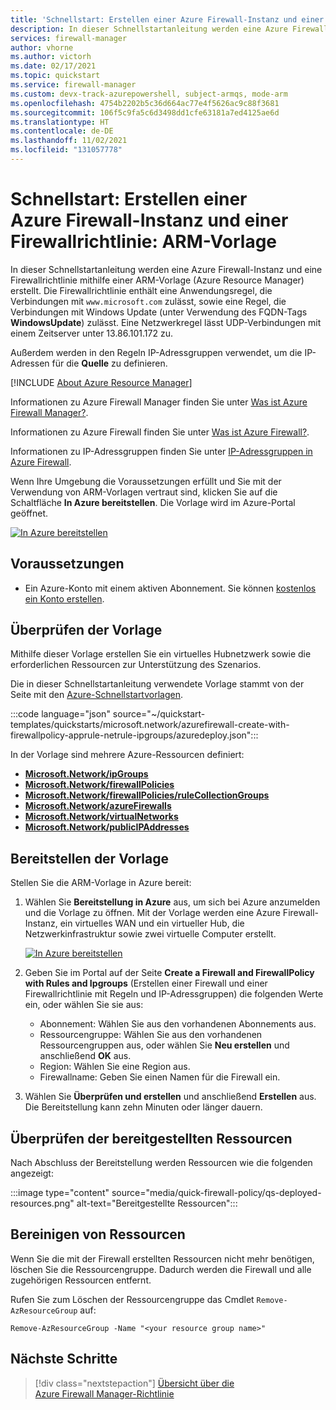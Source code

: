 ```yaml
---
title: 'Schnellstart: Erstellen einer Azure Firewall-Instanz und einer Firewallrichtlinie: Resource Manager-Vorlage'
description: In dieser Schnellstartanleitung werden eine Azure Firewall-Instanz und eine Firewallrichtlinie bereitgestellt.
services: firewall-manager
author: vhorne
ms.author: victorh
ms.date: 02/17/2021
ms.topic: quickstart
ms.service: firewall-manager
ms.custom: devx-track-azurepowershell, subject-armqs, mode-arm
ms.openlocfilehash: 4754b2202b5c36d664ac77e4f5626ac9c88f3681
ms.sourcegitcommit: 106f5c9fa5c6d3498dd1cfe63181a7ed4125ae6d
ms.translationtype: HT
ms.contentlocale: de-DE
ms.lasthandoff: 11/02/2021
ms.locfileid: "131057778"
---
```

# <a name="quickstart-create-an-azure-firewall-and-a-firewall-policy---arm-template"></a>Schnellstart: Erstellen einer Azure Firewall-Instanz und einer Firewallrichtlinie: ARM-Vorlage

In dieser Schnellstartanleitung werden eine Azure Firewall-Instanz und eine Firewallrichtlinie mithilfe einer ARM-Vorlage (Azure Resource Manager) erstellt. Die Firewallrichtlinie enthält eine Anwendungsregel, die Verbindungen mit `www.microsoft.com` zulässt, sowie eine Regel, die Verbindungen mit Windows Update (unter Verwendung des FQDN-Tags **WindowsUpdate**) zulässt. Eine Netzwerkregel lässt UDP-Verbindungen mit einem Zeitserver unter 13.86.101.172 zu.

Außerdem werden in den Regeln IP-Adressgruppen verwendet, um die IP-Adressen für die **Quelle** zu definieren.

[!INCLUDE [About Azure Resource Manager](../../includes/resource-manager-quickstart-introduction.md)]

Informationen zu Azure Firewall Manager finden Sie unter [Was ist Azure Firewall Manager?](overview.md).

Informationen zu Azure Firewall finden Sie unter [Was ist Azure Firewall?](../firewall/overview.md).

Informationen zu IP-Adressgruppen finden Sie unter [IP-Adressgruppen in Azure Firewall](../firewall/ip-groups.md).

Wenn Ihre Umgebung die Voraussetzungen erfüllt und Sie mit der Verwendung von ARM-Vorlagen vertraut sind, klicken Sie auf die Schaltfläche **In Azure bereitstellen**. Die Vorlage wird im Azure-Portal geöffnet.

[![In Azure bereitstellen](../media/template-deployments/deploy-to-azure.svg)](https://portal.azure.com/#create/Microsoft.Template/uri/https%3A%2F%2Fraw.githubusercontent.com%2FAzure%2Fazure-quickstart-templates%2Fmaster%2Fquickstarts%2Fmicrosoft.network%2Fazurefirewall-create-with-firewallpolicy-apprule-netrule-ipgroups%2Fazuredeploy.json)

## <a name="prerequisites"></a>Voraussetzungen

- Ein Azure-Konto mit einem aktiven Abonnement. Sie können [kostenlos ein Konto erstellen](https://azure.microsoft.com/free/?WT.mc_id=A261C142F).

## <a name="review-the-template"></a>Überprüfen der Vorlage

Mithilfe dieser Vorlage erstellen Sie ein virtuelles Hubnetzwerk sowie die erforderlichen Ressourcen zur Unterstützung des Szenarios.

Die in dieser Schnellstartanleitung verwendete Vorlage stammt von der Seite mit den [Azure-Schnellstartvorlagen](https://azure.microsoft.com/resources/templates/azurefirewall-create-with-firewallpolicy-apprule-netrule-ipgroups/).

:::code language="json" source="~/quickstart-templates/quickstarts/microsoft.network/azurefirewall-create-with-firewallpolicy-apprule-netrule-ipgroups/azuredeploy.json":::

In der Vorlage sind mehrere Azure-Ressourcen definiert:

- [**Microsoft.Network/ipGroups**](/azure/templates/microsoft.network/ipGroups)
- [**Microsoft.Network/firewallPolicies**](/azure/templates/microsoft.network/firewallPolicies)
- [**Microsoft.Network/firewallPolicies/ruleCollectionGroups**](/azure/templates/microsoft.network/firewallPolicies/ruleCollectionGroups)
- [**Microsoft.Network/azureFirewalls**](/azure/templates/microsoft.network/azureFirewalls)
- [**Microsoft.Network/virtualNetworks**](/azure/templates/microsoft.network/virtualnetworks)
- [**Microsoft.Network/publicIPAddresses**](/azure/templates/microsoft.network/publicipaddresses)

## <a name="deploy-the-template"></a>Bereitstellen der Vorlage

Stellen Sie die ARM-Vorlage in Azure bereit:

1. Wählen Sie **Bereitstellung in Azure** aus, um sich bei Azure anzumelden und die Vorlage zu öffnen. Mit der Vorlage werden eine Azure Firewall-Instanz, ein virtuelles WAN und ein virtueller Hub, die Netzwerkinfrastruktur sowie zwei virtuelle Computer erstellt.

   [![In Azure bereitstellen](../media/template-deployments/deploy-to-azure.svg)](https://portal.azure.com/#create/Microsoft.Template/uri/https%3A%2F%2Fraw.githubusercontent.com%2FAzure%2Fazure-quickstart-templates%2Fmaster%2Fquickstarts%2Fmicrosoft.network%2Fazurefirewall-create-with-firewallpolicy-apprule-netrule-ipgroups%2Fazuredeploy.json)

2. Geben Sie im Portal auf der Seite **Create a Firewall and FirewallPolicy with Rules and Ipgroups** (Erstellen einer Firewall und einer Firewallrichtlinie mit Regeln und IP-Adressgruppen) die folgenden Werte ein, oder wählen Sie sie aus:
   - Abonnement: Wählen Sie aus den vorhandenen Abonnements aus.
   - Ressourcengruppe:  Wählen Sie aus den vorhandenen Ressourcengruppen aus, oder wählen Sie **Neu erstellen** und anschließend **OK** aus.
   - Region: Wählen Sie eine Region aus.
   - Firewallname: Geben Sie einen Namen für die Firewall ein.

3. Wählen Sie **Überprüfen und erstellen** und anschließend **Erstellen** aus. Die Bereitstellung kann zehn Minuten oder länger dauern.

## <a name="review-deployed-resources"></a>Überprüfen der bereitgestellten Ressourcen

Nach Abschluss der Bereitstellung werden Ressourcen wie die folgenden angezeigt:

:::image type="content" source="media/quick-firewall-policy/qs-deployed-resources.png" alt-text="Bereitgestellte Ressourcen":::

## <a name="clean-up-resources"></a>Bereinigen von Ressourcen

Wenn Sie die mit der Firewall erstellten Ressourcen nicht mehr benötigen, löschen Sie die Ressourcengruppe. Dadurch werden die Firewall und alle zugehörigen Ressourcen entfernt.

Rufen Sie zum Löschen der Ressourcengruppe das Cmdlet `Remove-AzResourceGroup` auf:

```azurepowershell-interactive
Remove-AzResourceGroup -Name "<your resource group name>"
```

## <a name="next-steps"></a>Nächste Schritte

> [!div class="nextstepaction"]
> [Übersicht über die Azure Firewall Manager-Richtlinie](policy-overview.md)
